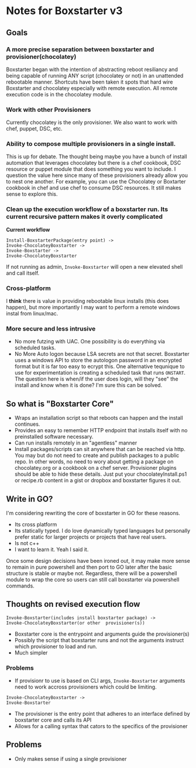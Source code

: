 # Notes for Boxstarter v3

## Goals

### A more precise separation between boxstarter and provisioner(chocolatey)
Boxstarter began with the intention of abstracting reboot resiliancy and being capable of running ANY script (chocolatey or not) in an unattended rebootable manner. Shortcuts have been taken it spots that hard wire Boxstarter and chocolatey especially with remote execution. All remote execution code is in the chocolatey module.

### Work with other Provisioners
Currently chocolatey is the only provisioner. We also want to work with chef, puppet, DSC, etc.

### Ability to compose multiple provisioners in a single install.
This is up for debate. The thought being maybe you have a bunch of install automation that leverages chocolatey but there is a chef cookbook, DSC resource or puppet module that does something you want to include. I question the value here since many of these provisioners already allow you to nest one another. For example, you can use the Chocolatey or Boxtarter cookbook in chef and use chef to consume DSC  resources. It still makes sense to explore this.

### Clean up the execution workflow of a boxstarter run. Its current recursive pattern makes it overly complicated

**Current workflow**
```
Install-BoxstarterPackage(entry point) -> 
Invoke-ChocolateyBoxstarter -> 
Invoke-Boxstarter -> 
Invoke-ChocolateyBoxstarter
```

If not running as admin, `Invoke-Boxstarter` will open a new elevated shell and call itself.

### Cross-platform
I **think** there is value in providing rebootable linux installs (this does happen), but more importantly I may want to perform a remote windows instal from linux/mac.

### More secure and less intrusive
* No more futzing with UAC. One possibility is do everything via scheduled tasks.
* No More Auto logon because LSA secrets are not that secret. Boxstarter uses a windows API to store the autologon password in an encrypted format but it is far too easy to ecrypt this. One alternative tequnique to use for experimentation is creating a scheduled task that runs `ONSTART`. The question here is when/if the user does login, will they "see" the install and know when it is done? I'm sure this can be solved.

## So what is "Boxstarter Core"
* Wraps an installation script so that reboots can happen and the install continues.
* Provides an easy to remember HTTP endpoint that installs itself with no preinstalled software necessary.
* Can run installs remotely in an "agentless" manner
* Install packages/scripts can sit anywhere that can be reached via http. You may but do not need to create and publish packages to a public repo. In other words, no need to wory about getting a package on chocolatey.org or a cookbook on a chef server. Provisioner plugins should be able to hide these details. Just put your chocolateyInstall.ps1 or recipe.rb content in a gist or dropbox and boxstarter figures it out.

## Write in GO?
I'm considering rewriting the core of boxstarter in GO for these reasons.
* Its cross platform
* Its statically typed. I do love dynamically typed languages but personally prefer static for larger projects or projects that have real users.
* Is not c++
* I want to learn it. Yeah I said it.

Once some design decisions have been ironed out, it may make more sense to remain in pure powershell and then port to GO later after the basic structure is stable or maybe not. Regardless, there will be a powershell module to wrap the core so users can still call boxstarter via powershell commands.

## Thoughts on revised execution flow

```
Invoke-Boxstarter(includes install boxstarter package) -> 
Invoke-ChocolateyBoxstarter(or other  provisioner(s))
```

* Boxstarter core is the entrypoint and arguments guide the provisioner(s)
* Possibly the script that boxstarter runs and not the arguments instruct which provisioner to load and run.
* Much simpler

### Problems
* If provisionr to use is based on CLI args, `Invoke-Boxstarter` arguments need to work accross provisioners which could be limiting.

```
Invoke-ChocolateyBoxstarter -> 
Invoke-Boxstarter
```

* The provisioner is the entry point that adheres to an interface defined by boxstarter core and calls its API 
* Allows for a calling syntax that cators to the specifics of the provisioner

## Problems
* Only makes sense if using a single provisioner